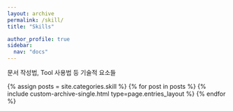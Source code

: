 ```yaml
---
layout: archive
permalink: /skill/
title: "Skills"

author_profile: true
sidebar:
  nav: "docs"
---
```


문서 작성법, Tool 사용법 등 기술적 요소들

{% assign posts = site.categories.skill %}
{% for post in posts %} {% include custom-archive-single.html type=page.entries_layout %} {% endfor %}

